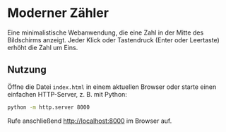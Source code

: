 # Moderner Zähler

Eine minimalistische Webanwendung, die eine Zahl in der Mitte des Bildschirms
anzeigt. Jeder Klick oder Tastendruck (Enter oder Leertaste) erhöht die Zahl um
Eins.

## Nutzung

Öffne die Datei `index.html` in einem aktuellen Browser oder starte einen
einfachen HTTP-Server, z. B. mit Python:

```bash
python -m http.server 8000
```

Rufe anschließend [http://localhost:8000](http://localhost:8000) im Browser auf.
